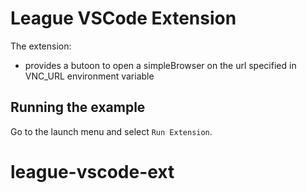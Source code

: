 # League VSCode Extension

The extension:

* provides a butoon to open a simpleBrowser on the url specified in VNC_URL environment variable

## Running the example

Go to the launch menu and select `Run Extension`. 
# league-vscode-ext
